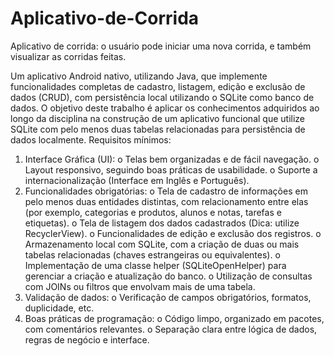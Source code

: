 # Aplicativo-de-Corrida
Aplicativo de corrida: o usuário pode iniciar uma nova corrida, e também visualizar as corridas feitas.

Um aplicativo Android nativo, utilizando Java, que implemente
funcionalidades completas de cadastro, listagem, edição e exclusão de dados
(CRUD), com persistência local utilizando o SQLite como banco de dados.
O objetivo deste trabalho é aplicar os conhecimentos adquiridos ao longo da disciplina
na construção de um aplicativo funcional que utilize SQLite com pelo menos duas
tabelas relacionadas para persistência de dados localmente.
Requisitos mínimos:
1. Interface Gráfica (UI):
o Telas bem organizadas e de fácil navegação.
o Layout responsivo, seguindo boas práticas de usabilidade.
o Suporte a internacionalização (Interface em Inglês e Português).
2. Funcionalidades obrigatórias:
o Tela de cadastro de informações em pelo menos duas entidades
distintas, com relacionamento entre elas (por exemplo, categorias e
produtos, alunos e notas, tarefas e etiquetas).
o Tela de listagem dos dados cadastrados (Dica: utilize RecyclerView).
o Funcionalidades de edição e exclusão dos registros.
o Armazenamento local com SQLite, com a criação de duas ou mais
tabelas relacionadas (chaves estrangeiras ou equivalentes).
o Implementação de uma classe helper (SQLiteOpenHelper) para
gerenciar a criação e atualização do banco.
o Utilização de consultas com JOINs ou filtros que envolvam mais de
uma tabela.
3. Validação de dados:
o Verificação de campos obrigatórios, formatos, duplicidade, etc.
4. Boas práticas de programação:
o Código limpo, organizado em pacotes, com comentários relevantes.
o Separação clara entre lógica de dados, regras de negócio e interface.
